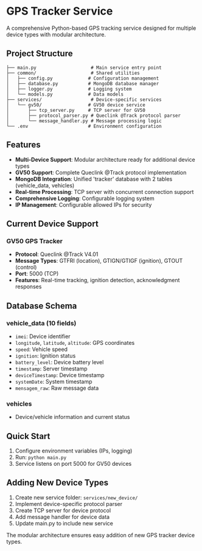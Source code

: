 # GPS Tracker Service

A comprehensive Python-based GPS tracking service designed for multiple device types with modular architecture.

## Project Structure

```
├── main.py                    # Main service entry point
├── common/                    # Shared utilities
│   ├── config.py             # Configuration management
│   ├── database.py           # MongoDB database manager
│   ├── logger.py             # Logging system
│   └── models.py             # Data models
├── services/                  # Device-specific services
│   └── gv50/                 # GV50 device service
│       ├── tcp_server.py     # TCP server for GV50
│       ├── protocol_parser.py # Queclink @Track protocol parser
│       └── message_handler.py # Message processing logic
└── .env                      # Environment configuration
```

## Features

- **Multi-Device Support**: Modular architecture ready for additional device types
- **GV50 Support**: Complete Queclink @Track protocol implementation
- **MongoDB Integration**: Unified 'tracker' database with 2 tables (vehicle_data, vehicles)
- **Real-time Processing**: TCP server with concurrent connection support
- **Comprehensive Logging**: Configurable logging system
- **IP Management**: Configurable allowed IPs for security

## Current Device Support

### GV50 GPS Tracker
- **Protocol**: Queclink @Track V4.01
- **Message Types**: GTFRI (location), GTIGN/GTIGF (ignition), GTOUT (control)
- **Port**: 5000 (TCP)
- **Features**: Real-time tracking, ignition detection, acknowledgment responses

## Database Schema

### vehicle_data (10 fields)
- `imei`: Device identifier
- `longitude`, `latitude`, `altitude`: GPS coordinates
- `speed`: Vehicle speed
- `ignition`: Ignition status
- `battery_level`: Device battery level
- `timestamp`: Server timestamp
- `deviceTimestamp`: Device timestamp
- `systemDate`: System timestamp
- `mensagem_raw`: Raw message data

### vehicles
- Device/vehicle information and current status

## Quick Start

1. Configure environment variables (IPs, logging)
2. Run: `python main.py`
3. Service listens on port 5000 for GV50 devices

## Adding New Device Types

1. Create new service folder: `services/new_device/`
2. Implement device-specific protocol parser
3. Create TCP server for device protocol
4. Add message handler for device data
5. Update main.py to include new service

The modular architecture ensures easy addition of new GPS tracker device types.